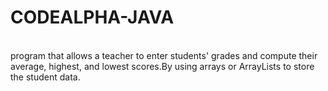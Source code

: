 # CODEALPHA-JAVA
<br>
program that allows a teacher to enter
students' grades and compute their average,
highest, and lowest scores.By using arrays or
ArrayLists to store the student data.